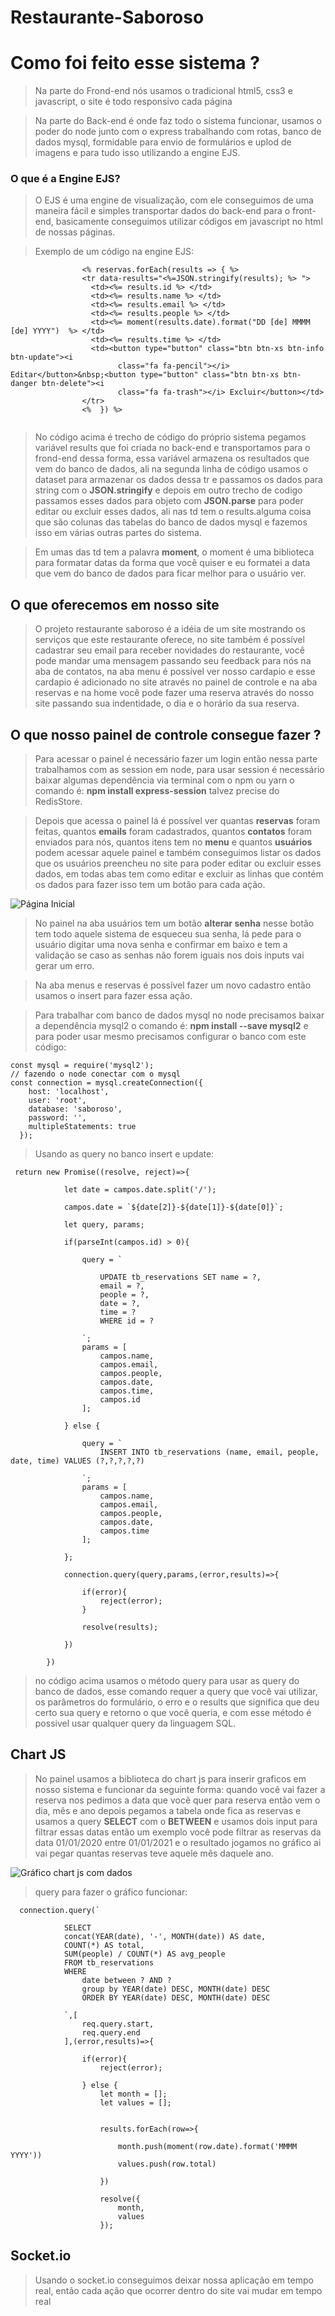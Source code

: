 # Restaurante-Saboroso

# Como foi feito esse sistema ?

>  Na parte do Frond-end nós usamos o tradicional html5, css3 e javascript, o site é todo responsivo cada página
 
> Na parte do Back-end é onde faz todo o sistema funcionar, usamos o poder do node junto com o express trabalhando com rotas, banco de dados mysql, formidable para envio de formulários e uplod de imagens e para tudo isso utilizando a engine EJS.

 ### O que é a Engine EJS?

> O EJS é uma engine de visualização, com ele conseguimos de uma maneira fácil e simples transportar dados do back-end para o front-end, basicamente conseguimos utilizar códigos em javascript no html de nossas páginas.

> Exemplo de um código na engine EJS: 

>> 
```          
                <% reservas.forEach(results => { %> 
                <tr data-results="<%=JSON.stringify(results); %> ">
                  <td><%= results.id %> </td>
                  <td><%= results.name %> </td>
                  <td><%= results.email %> </td>
                  <td><%= results.people %> </td>
                  <td><%= moment(results.date).format("DD [de] MMMM [de] YYYY")  %> </td>
                  <td><%= results.time %> </td>
                  <td><button type="button" class="btn btn-xs btn-info btn-update"><i
                        class="fa fa-pencil"></i> Editar</button>&nbsp;<button type="button" class="btn btn-xs btn-danger btn-delete"><i
                        class="fa fa-trash"></i> Excluir</button></td>
                </tr>
                <%  }) %> 
                
```
                

> No código acima é trecho de código do próprio sistema pegamos variável results que foi criada no back-end e transportamos para o frond-end dessa forma, essa variável armazena os resultados que vem do banco de dados, ali na segunda linha de código usamos o dataset para armazenar os dados dessa tr e passamos os dados para string com o __JSON.stringify__ e depois em outro trecho de codigo passamos esses dados para objeto com __JSON.parse__ para poder editar ou excluir esses dados, ali nas td tem o results.alguma coisa que são colunas das tabelas do banco de dados mysql e fazemos isso em várias outras partes do sistema.

> Em umas das td tem a palavra __moment__, o moment é uma biblioteca para formatar datas da forma que você quiser e eu formatei a data que vem do banco de dados para ficar melhor para o usuário ver.
## O que oferecemos em nosso site
> O projeto restaurante saboroso é a idéia de um site mostrando os serviços que este restaurante oferece, no site também é possível cadastrar seu email para receber novidades do restaurante, você pode mandar uma mensagem passando seu feedback para nós na aba de contatos, na aba menu é possível ver nosso cardapio e esse cardapio é adicionado no site através no painel de controle e na aba reservas e na home você pode fazer uma reserva através do nosso site passando sua indentidade, o dia e o horário da sua reserva.

## O que nosso painel de controle consegue fazer ?

> Para acessar o painel é necessário fazer um login então nessa parte trabalhamos com as session em node, para usar session é necessário baixar algumas dependência via terminal com o npm ou yarn o comando é: __npm install express-session__ talvez precise do RedisStore.

> Depois que acessa o painel lá é possível ver quantas __reservas__ foram feitas, quantos __emails__ foram cadastrados, quantos __contatos__ foram enviados para nós, quantos itens tem no __menu__ e quantos __usuários__ podem acessar aquele painel e também conseguimos listar os dados que os usuários preencheu no site para poder editar ou excluir esses dados, em todas abas tem como editar e excluir as linhas que contém os dados para fazer isso tem um botão para cada ação.

![Página Inicial](img/pagina2.png)

> No painel na aba usuários tem um botão __alterar senha__ nesse botão tem todo aquele sistema de esqueceu sua senha, lá pede para o usuário digitar uma nova senha e confirmar em baixo e tem a validação se caso as senhas não forem iguais nos dois inputs vai gerar um erro.

> Na aba menus e reservas é possível fazer um novo cadastro então usamos o insert para fazer essa ação.

> Para trabalhar com banco de dados mysql no node precisamos baixar a dependência mysql2 o comando é: __npm install --save mysql2__ e para poder usar mesmo precisamos configurar o banco com este código:

>> 
~~~~ 
const mysql = require('mysql2');
// fazendo o node conectar com o mysql
const connection = mysql.createConnection({
    host: 'localhost',
    user: 'root',
    database: 'saboroso',
    password: '',
    multipleStatements: true
  });
  ~~~~
  
  > Usando as query no banco insert e update:

~~~~
 return new Promise((resolve, reject)=>{

            let date = campos.date.split('/');

            campos.date = `${date[2]}-${date[1]}-${date[0]}`;

            let query, params;

            if(parseInt(campos.id) > 0){

                query = `
                
                    UPDATE tb_reservations SET name = ?,
                    email = ?,
                    people = ?,
                    date = ?,
                    time = ?
                    WHERE id = ?
                
                `;
                params = [
                    campos.name,
                    campos.email,
                    campos.people,
                    campos.date,
                    campos.time,
                    campos.id
                ];

            } else {

                query = `
                    INSERT INTO tb_reservations (name, email, people, date, time) VALUES (?,?,?,?,?)
                
                `;
                params = [
                    campos.name,
                    campos.email,
                    campos.people,
                    campos.date,
                    campos.time
                ];

            };

            connection.query(query,params,(error,results)=>{

                if(error){
                    reject(error);
                }

                resolve(results);
                
            })

        })
~~~~

> no código acima usamos o método query para usar as query do banco de dados, esse comando requer a query que você vai utilizar, os parâmetros do formulário, o erro e o results que significa que deu certo sua query e retorno o que você queria, e com esse método é possivel usar qualquer query da linguagem SQL.

## Chart JS

> No painel usamos a biblioteca do chart js para inserir graficos em nosso sistema e funcionar da seguinte forma: quando você vai fazer a reserva nos pedimos a data que você quer para reserva então vem o dia, mês e ano depois pegamos a tabela  onde fica as reservas e usamos a query __SELECT__ com o __BETWEEN__ e usamos dois input para filtrar essas datas então um exemplo você pode filtrar as reservas da data 01/01/2020 entre 01/01/2021 e o resultado jogamos no gráfico ai vai pegar quantas reservas teve aquele mês daquele ano.

![Gráfico chart js com dados](img/pagina1.png)

> query para fazer o gráfico funcionar:

>> 
~~~~
  connection.query(`
            
            SELECT 
            concat(YEAR(date), '-', MONTH(date)) AS date,
            COUNT(*) AS total,
            SUM(people) / COUNT(*) AS avg_people
            FROM tb_reservations
            WHERE 
                date between ? AND ?
                group by YEAR(date) DESC, MONTH(date) DESC
                ORDER BY YEAR(date) DESC, MONTH(date) DESC
            
            `,[
                req.query.start,
                req.query.end
            ],(error,results)=>{

                if(error){
                    reject(error);

                } else {
                    let month = [];
                    let values = [];


                    results.forEach(row=>{

                        month.push(moment(row.date).format('MMMM YYYY'))
                        values.push(row.total)

                    })

                    resolve({
                        month,
                        values
                    });
~~~~

## Socket.io

> Usando o socket.io conseguimos deixar nossa aplicação em tempo real, então cada ação que ocorrer dentro do site vai mudar em tempo real









